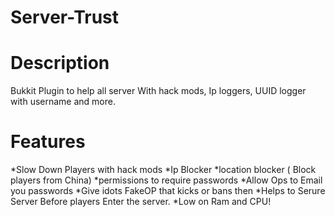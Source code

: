 Server-Trust
============
Description
===
Bukkit Plugin to help all server With hack mods, Ip loggers, UUID logger with username and more.

Features
===
*Slow Down Players with hack mods
*Ip Blocker
*location blocker ( Block players from China)
*permissions to require passwords
*Allow Ops to Email you passwords
*Give idots FakeOP that kicks or bans then
*Helps to Serure Server Before players Enter the server.
*Low on Ram and CPU!
